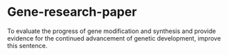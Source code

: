 # Gene-research-paper
To evaluate the progress of gene modification and synthesis and provide evidence for the continued advancement of genetic development, improve this sentence.

